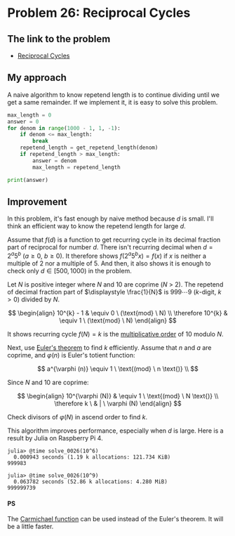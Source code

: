 # Problem 26: Reciprocal Cycles

## The link to the problem

- [Reciprocal Cycles](https://projecteuler.net/problem=26)

## My approach

A naive algorithm to know repetend length is to continue dividing until we get a same remainder.
If we implement it, it is easy to solve this problem.

```python
max_length = 0
answer = 0
for denom in range(1000 - 1, 1, -1):
    if denom <= max_length:
        break
    repetend_length = get_repetend_length(denom)
    if repetend_length > max_length:
        answer = denom
        max_length = repetend_length

print(answer)
```

## Improvement

In this problem, it's fast enough by naive method because $d$ is small.
I'll think an efficient way to know the repetend length for large $d$.

Assume that $f(d)$ is a function to get recurring cycle in its decimal fraction part of reciprocal for number $d$.
There isn't recurring decimal when $d = 2^{a} 5^{b} \ (a \ge 0, \ b \ge 0)$. It therefore shows $f(2^{a} 5^{b} x) = f(x)$ 
if $x$ is neither a multiple of 2 nor a multiple of 5.
And then, it also shows it is enough to check only $d \in [500, 1000)$ in the problem.

Let $N$ is positive integer where $N$ and 10 are coprime ($N$ > 2).
The repetend of decimal fraction part of $\displaystyle \frac{1}{N}$ is $999 \cdots 9$ ($k$-digit, $k>0$) divided by $N$.

$$
\begin{align}
10^{k} - 1 & \equiv 0 \ (\text{mod} \ N) \\
\therefore 10^{k} & \equiv 1 \ (\text{mod} \ N)
\end{align}
$$

It shows recurring cycle $f(N) = k$ is
the [multiplicative order](https://en.wikipedia.org/wiki/Multiplicative_order) of $10$ modulo $N$.

Next, use [Euler's theorem](https://en.wikipedia.org/wiki/Euler%27s_theorem) to find $k$ efficiently.
Assume that $n$ and $a$ are coprime, and $\varphi (n)$ is Euler's totient function:

$$
a^{\varphi (n)} \equiv 1 \ \text{(mod} \ n \text{)} \\
$$

Since $N$ and 10 are coprime:

$$
\begin{align}
10^{\varphi (N)} & \equiv 1 \ \text{(mod} \ N \text{)} \\
\therefore k \ & | \ \varphi (N)
\end{align}
$$

Check divisors of $\varphi(N)$ in ascend order to find $k$.

This algorithm improves performance, especially when $d$ is large.
Here is a result by Julia on Raspberry Pi 4.

```console
julia> @time solve_0026(10^6)
  0.000943 seconds (1.19 k allocations: 121.734 KiB)
999983

julia> @time solve_0026(10^9)
  0.063782 seconds (52.86 k allocations: 4.280 MiB)
999999739
```

#### PS

The [Carmichael function](https://en.wikipedia.org/wiki/Carmichael_function) can be used instead of the Euler's theorem.
It will be a little faster.
